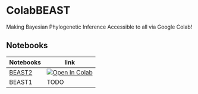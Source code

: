 # ColabBEAST
Making Bayesian Phylogenetic Inference Accessible to all via Google Colab!
## Notebooks
| Notebooks | link |
| - | - |
| [BEAST2](https://doi.org/10.1371/journal.pcbi.1006650) | [![Open In Colab](https://colab.research.google.com/assets/colab-badge.svg)](https://colab.research.google.com/github/EnzoAndree/ColabBEAST/blob/main/BEAST2.ipynb) |
| BEAST1 | TODO |

